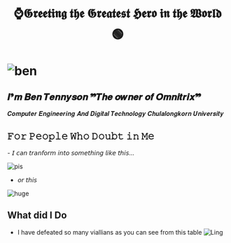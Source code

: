<h1 align="center">⌚𝕲𝖗𝖊𝖊𝖙𝖎𝖓𝖌 𝖙𝖍𝖊 𝕲𝖗𝖊𝖆𝖙𝖊𝖘𝖙 𝕳𝖊𝖗𝖔 𝖎𝖓 𝖙𝖍𝖊 𝖂𝖔𝖗𝖑𝖉 🟢<h1>
  
![ben](https://static1.colliderimages.com/wordpress/wp-content/uploads/2023/12/ben-10-top-10-aliens.jpg?q=50&fit=crop&w=1100&h=618&dpr=1.5)

<h2>𝑰❜𝒎 𝑩𝒆𝒏 𝑻𝒆𝒏𝒏𝒚𝒔𝒐𝒏 ❞𝑻𝒉𝒆 𝒐𝒘𝒏𝒆𝒓 𝒐𝒇 𝑶𝒎𝒏𝒊𝒕𝒓𝒊𝒙❞</h2>

<p>𝑪𝒐𝒎𝒑𝒖𝒕𝒆𝒓 𝑬𝒏𝒈𝒊𝒏𝒆𝒆𝒓𝒊𝒏𝒈 𝑨𝒏𝒅 𝑫𝒊𝒈𝒊𝒕𝒂𝒍 𝑻𝒆𝒄𝒉𝒏𝒐𝒍𝒐𝒈𝒚 𝑪𝒉𝒖𝒍𝒂𝒍𝒐𝒏𝒈𝒌𝒐𝒓𝒏 𝑼𝒏𝒊𝒗𝒆𝒓𝒔𝒊𝒕𝒚


<h2> 𝙵𝚘𝚛 𝙿𝚎𝚘𝚙𝚕𝚎 𝚆𝚑𝚘 𝙳𝚘𝚞𝚋𝚝 𝚒𝚗 𝙼𝚎 </h2>
- 𝘐 𝘤𝘢𝘯 𝘵𝘳𝘢𝘯𝘧𝘰𝘳𝘮 𝘪𝘯𝘵𝘰 𝘴𝘰𝘮𝘦𝘵𝘩𝘪𝘯𝘨 𝘭𝘪𝘬𝘦 𝘵𝘩𝘪𝘴...
  
![pis](https://starlightaustralia.wordpress.com/wp-content/uploads/2010/08/fourarms_act_3.jpg?w=448&h=336)
- 𝘰𝘳 𝘵𝘩𝘪𝘴

![huge](https://scontent.fbkk5-3.fna.fbcdn.net/v/t39.30808-6/393356282_731111885512139_7226464920075381645_n.jpg?_nc_cat=105&ccb=1-7&_nc_sid=bd9a62&_nc_ohc=q0YoT2Zl6awQ7kNvgGh6lrN&_nc_ht=scontent.fbkk5-3.fna&oh=00_AYBvPUcGh21S12VPDjYO8aZDKXSZq0DuxLOYJkOfhVomiA&oe=66CDF07F)

## What did I Do
- I have defeated so many viallians as you can see from this table
![Ling](https://images-wixmp-ed30a86b8c4ca887773594c2.wixmp.com/f/6f33bfe5-60b1-410b-a91d-7c6883e03fe9/dfa4s5y-63a8e737-e17a-43c8-848b-399a9d2c6392.png/v1/fit/w_828,h_536,q_70,strp/ben_10_villains_tier_list_by_roganthedcfan_dfa4s5y-414w-2x.jpg?token=eyJ0eXAiOiJKV1QiLCJhbGciOiJIUzI1NiJ9.eyJzdWIiOiJ1cm46YXBwOjdlMGQxODg5ODIyNjQzNzNhNWYwZDQxNWVhMGQyNmUwIiwiaXNzIjoidXJuOmFwcDo3ZTBkMTg4OTgyMjY0MzczYTVmMGQ0MTVlYTBkMjZlMCIsIm9iaiI6W1t7ImhlaWdodCI6Ijw9NzM5IiwicGF0aCI6IlwvZlwvNmYzM2JmZTUtNjBiMS00MTBiLWE5MWQtN2M2ODgzZTAzZmU5XC9kZmE0czV5LTYzYThlNzM3LWUxN2EtNDNjOC04NDhiLTM5OWE5ZDJjNjM5Mi5wbmciLCJ3aWR0aCI6Ijw9MTE0MCJ9XV0sImF1ZCI6WyJ1cm46c2VydmljZTppbWFnZS5vcGVyYXRpb25zIl19.zqelgEzM48WnenKKLGK7W_yr2bDMciNQL4TXsNHMJlQ)

<!--
**mixzky/mixzky** is a ✨ _special_ ✨ repository because its `README.md` (this file) appears on your GitHub profile.



Here are some ideas to get you started:

- 🔭 I’m currently working on ...
- 🌱 I’m currently learning ...
- 👯 I’m looking to collaborate on ...
- 🤔 I’m looking for help with ...
- 💬 Ask me about ...
- 📫 How to reach me: ...
- 😄 Pronouns: ...
- ⚡ Fun fact: ...
-->
